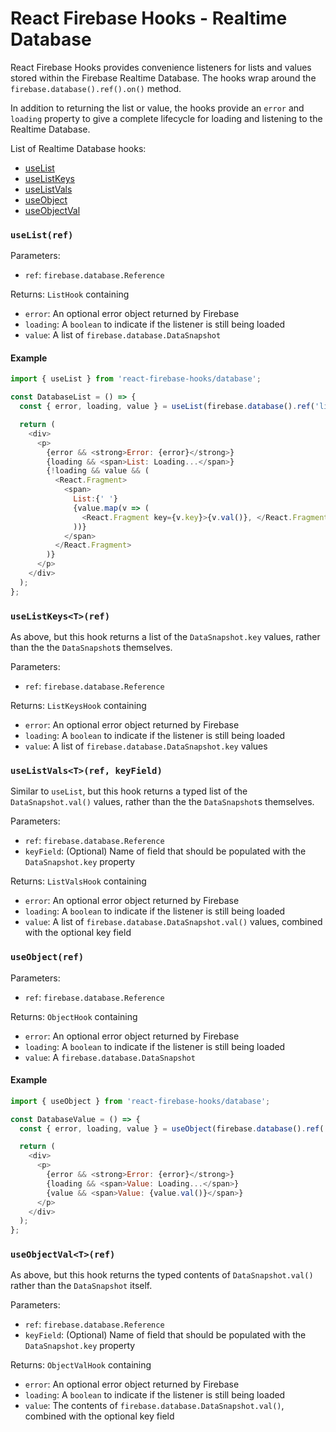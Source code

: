# React Firebase Hooks - Realtime Database

React Firebase Hooks provides convenience listeners for lists and values stored within the
Firebase Realtime Database. The hooks wrap around the `firebase.database().ref().on()` method.

In addition to returning the list or value, the hooks provide an `error` and `loading` property
to give a complete lifecycle for loading and listening to the Realtime Database.

List of Realtime Database hooks:

- [useList](#uselistref)
- [useListKeys](#uselistkeystref)
- [useListVals](#uselistvalstref-keyfield)
- [useObject](#useobjectref)
- [useObjectVal](#useobjectvaltref)

### `useList(ref)`

Parameters:

- `ref`: `firebase.database.Reference`

Returns:
`ListHook` containing

- `error`: An optional error object returned by Firebase
- `loading`: A `boolean` to indicate if the listener is still being loaded
- `value`: A list of `firebase.database.DataSnapshot`

#### Example

```js
import { useList } from 'react-firebase-hooks/database';

const DatabaseList = () => {
  const { error, loading, value } = useList(firebase.database().ref('list'));

  return (
    <div>
      <p>
        {error && <strong>Error: {error}</strong>}
        {loading && <span>List: Loading...</span>}
        {!loading && value && (
          <React.Fragment>
            <span>
              List:{' '}
              {value.map(v => (
                <React.Fragment key={v.key}>{v.val()}, </React.Fragment>
              ))}
            </span>
          </React.Fragment>
        )}
      </p>
    </div>
  );
};
```

### `useListKeys<T>(ref)`

As above, but this hook returns a list of the `DataSnapshot.key` values, rather than the the
`DataSnapshot`s themselves.

Parameters:

- `ref`: `firebase.database.Reference`

Returns:
`ListKeysHook` containing

- `error`: An optional error object returned by Firebase
- `loading`: A `boolean` to indicate if the listener is still being loaded
- `value`: A list of `firebase.database.DataSnapshot.key` values

### `useListVals<T>(ref, keyField)`

Similar to `useList`, but this hook returns a typed list of the `DataSnapshot.val()` values, rather than the the
`DataSnapshot`s themselves.

Parameters:

- `ref`: `firebase.database.Reference`
- `keyField`: (Optional) Name of field that should be populated with the `DataSnapshot.key` property

Returns:
`ListValsHook` containing

- `error`: An optional error object returned by Firebase
- `loading`: A `boolean` to indicate if the listener is still being loaded
- `value`: A list of `firebase.database.DataSnapshot.val()` values, combined with the optional key field

### `useObject(ref)`

Parameters:

- `ref`: `firebase.database.Reference`

Returns:
`ObjectHook` containing

- `error`: An optional error object returned by Firebase
- `loading`: A `boolean` to indicate if the listener is still being loaded
- `value`: A `firebase.database.DataSnapshot`

#### Example

```js
import { useObject } from 'react-firebase-hooks/database';

const DatabaseValue = () => {
  const { error, loading, value } = useObject(firebase.database().ref('value'));

  return (
    <div>
      <p>
        {error && <strong>Error: {error}</strong>}
        {loading && <span>Value: Loading...</span>}
        {value && <span>Value: {value.val()}</span>}
      </p>
    </div>
  );
};
```

### `useObjectVal<T>(ref)`

As above, but this hook returns the typed contents of `DataSnapshot.val()` rather than the
`DataSnapshot` itself.

Parameters:

- `ref`: `firebase.database.Reference`
- `keyField`: (Optional) Name of field that should be populated with the `DataSnapshot.key` property

Returns:
`ObjectValHook` containing

- `error`: An optional error object returned by Firebase
- `loading`: A `boolean` to indicate if the listener is still being loaded
- `value`: The contents of `firebase.database.DataSnapshot.val()`, combined with the optional key field
